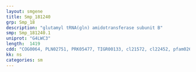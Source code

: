 ```yaml
---
layout: smgene
title: Smp_181240
grp: Smp_18
description: "glutamyl tRNA(gln) amidotransferase subunit B"
smp: Smp_181240.1
uniprot: "G4LWC3"
length:  1419
cdd: "COG0064, PLN02751, PRK05477, TIGR00133, cl21572, cl22452, pfam02637, pfam02934, smart00845"
kk: ns
categories: sm
---
```

